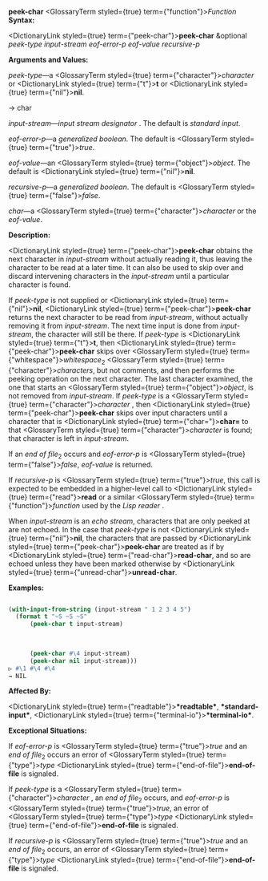 **peek-char** <GlossaryTerm styled={true} term={"function"}><i>Function</i></GlossaryTerm> **Syntax:** 



<DictionaryLink styled={true} term={"peek-char"}><b>peek-char</b></DictionaryLink> &amp;optional *peek-type input-stream eof-error-p eof-value recursive-p* 



**Arguments and Values:** 



*peek-type*—a <GlossaryTerm styled={true} term={"character"}><i>character</i></GlossaryTerm> or <DictionaryLink styled={true} term={"t"}><b>t</b></DictionaryLink> or <DictionaryLink styled={true} term={"nil"}><b>nil</b></DictionaryLink>. 



→ char 



*input-stream*—*input stream designator* . The default is *standard input*. 



*eof-error-p*—a *generalized boolean*. The default is <GlossaryTerm styled={true} term={"true"}><i>true</i></GlossaryTerm>. 



*eof-value*—an <GlossaryTerm styled={true} term={"object"}><i>object</i></GlossaryTerm>. The default is <DictionaryLink styled={true} term={"nil"}><b>nil</b></DictionaryLink>. 



*recursive-p*—a *generalized boolean*. The default is <GlossaryTerm styled={true} term={"false"}><i>false</i></GlossaryTerm>. 



*char*—a <GlossaryTerm styled={true} term={"character"}><i>character</i></GlossaryTerm> or the *eof-value*. 



**Description:** 



<DictionaryLink styled={true} term={"peek-char"}><b>peek-char</b></DictionaryLink> obtains the next character in *input-stream* without actually reading it, thus leaving the character to be read at a later time. It can also be used to skip over and discard intervening characters in the *input-stream* until a particular character is found. 



If *peek-type* is not supplied or <DictionaryLink styled={true} term={"nil"}><b>nil</b></DictionaryLink>, <DictionaryLink styled={true} term={"peek-char"}><b>peek-char</b></DictionaryLink> returns the next character to be read from *input-stream*, without actually removing it from *input-stream*. The next time input is done from *input-stream*, the character will still be there. If *peek-type* is <DictionaryLink styled={true} term={"t"}><b>t</b></DictionaryLink>, then <DictionaryLink styled={true} term={"peek-char"}><b>peek-char</b></DictionaryLink> skips over <GlossaryTerm styled={true} term={"whitespace"}><i>whitespace</i></GlossaryTerm><sub>2</sub> <GlossaryTerm styled={true} term={"character"}><i>characters</i></GlossaryTerm>, but not comments, and then performs the peeking operation on the next character. The last character examined, the one that starts an <GlossaryTerm styled={true} term={"object"}><i>object</i></GlossaryTerm>, is not removed from *input-stream*. If *peek-type* is a <GlossaryTerm styled={true} term={"character"}><i>character</i></GlossaryTerm> , then <DictionaryLink styled={true} term={"peek-char"}><b>peek-char</b></DictionaryLink> skips over input characters until a character that is <DictionaryLink styled={true} term={"char="}><b>char=</b></DictionaryLink> to that <GlossaryTerm styled={true} term={"character"}><i>character</i></GlossaryTerm> is found; that character is left in *input-stream*. 



If an *end of file*<sub>2</sub> occurs and *eof-error-p* is <GlossaryTerm styled={true} term={"false"}><i>false</i></GlossaryTerm>, *eof-value* is returned. 



If *recursive-p* is <GlossaryTerm styled={true} term={"true"}><i>true</i></GlossaryTerm>, this call is expected to be embedded in a higher-level call to <DictionaryLink styled={true} term={"read"}><b>read</b></DictionaryLink> or a similar <GlossaryTerm styled={true} term={"function"}><i>function</i></GlossaryTerm> used by the *Lisp reader* . 



When *input-stream* is an *echo stream*, characters that are only peeked at are not echoed. In the case that *peek-type* is not <DictionaryLink styled={true} term={"nil"}><b>nil</b></DictionaryLink>, the characters that are passed by <DictionaryLink styled={true} term={"peek-char"}><b>peek-char</b></DictionaryLink> are treated as if by <DictionaryLink styled={true} term={"read-char"}><b>read-char</b></DictionaryLink>, and so are echoed unless they have been marked otherwise by <DictionaryLink styled={true} term={"unread-char"}><b>unread-char</b></DictionaryLink>. 



**Examples:**
```lisp

(with-input-from-string (input-stream " 1 2 3 4 5") 
  (format t "~S ~S ~S" 
	  (peek-char t input-stream) 

	  
	  
	  (peek-char #\4 input-stream) 
	  (peek-char nil input-stream))) 
▷ #\1 #\4 #\4 
→ NIL 

```
**Affected By:** 



<DictionaryLink styled={true} term={"readtable"}><b>\*readtable\*</b></DictionaryLink>, **\*standard-input\***, <DictionaryLink styled={true} term={"terminal-io"}><b>\*terminal-io\*</b></DictionaryLink>. 



**Exceptional Situations:** 



If *eof-error-p* is <GlossaryTerm styled={true} term={"true"}><i>true</i></GlossaryTerm> and an *end of file*<sub>2</sub> occurs an error of <GlossaryTerm styled={true} term={"type"}><i>type</i></GlossaryTerm> <DictionaryLink styled={true} term={"end-of-file"}><b>end-of-file</b></DictionaryLink> is signaled. 



If *peek-type* is a <GlossaryTerm styled={true} term={"character"}><i>character</i></GlossaryTerm> , an *end of file*<sub>2</sub> occurs, and *eof-error-p* is <GlossaryTerm styled={true} term={"true"}><i>true</i></GlossaryTerm>, an error of <GlossaryTerm styled={true} term={"type"}><i>type</i></GlossaryTerm> <DictionaryLink styled={true} term={"end-of-file"}><b>end-of-file</b></DictionaryLink> is signaled. 



If *recursive-p* is <GlossaryTerm styled={true} term={"true"}><i>true</i></GlossaryTerm> and an *end of file*<sub>2</sub> occurs, an error of <GlossaryTerm styled={true} term={"type"}><i>type</i></GlossaryTerm> <DictionaryLink styled={true} term={"end-of-file"}><b>end-of-file</b></DictionaryLink> is signaled. 